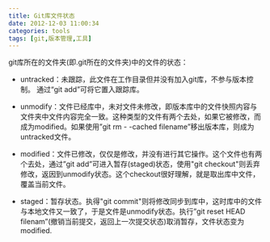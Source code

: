 ```yaml
---
title: Git库文件状态
date: 2012-12-03 11:00:34
categories: tools
tags: [git,版本管理,工具]
---
```


git库所在的文件夹(即.git所在的文件夹)中的文件的状态：

-  untracked：未跟踪，此文件在工作目录但并没有加入git库，不参与版本控制。 通过“git add”可将它置入跟踪库。

- unmodify：文件已经库中，未对文件未修改，即版本库中的文件快照内容与文件夹中文件内容完全一致。这种类型的文件有两个去处，如果它被修改，而成为modified。如果使用”git rm  - -cached filename”移出版本库，则成为untracked文件。

-  modified：文件已修改，仅仅是修改，并没有进行其它操作。这个文件也有两个去处，通过”git add”可进入暂存(staged)状态，使用"git checkout"则丢弃修改，返因到unmodify状态。这个checkout很好理解，就是取出库中文件，覆盖当前文件。

-  staged：暂存状态。执得"git commit"则将修改同步到库中，这时库中的文件与本地文件又一致了，于是文件是unmodify状态。执行”git reset HEAD filenam”(撤销当前提交，返回上一次提交状态)取消暂存，文件状态变为modified.